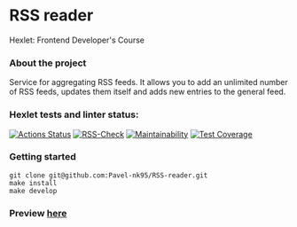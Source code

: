 # RSS reader

Hexlet: Frontend Developer's Course

### About the project

Service for aggregating RSS feeds. 
It allows you to add an unlimited number of RSS feeds, updates them itself and adds new entries to the general feed.

### Hexlet tests and linter status:
[![Actions Status](https://github.com/Pavel-nk95/frontend-project-lvl3/workflows/hexlet-check/badge.svg)](https://github.com/Pavel-nk95/frontend-project-lvl3/actions)
[![RSS-Check](https://github.com/Pavel-nk95/frontend-project-lvl3/actions/workflows/rss-check.yml/badge.svg?branch=main)](https://github.com/Pavel-nk95/frontend-project-lvl3/actions/workflows/rss-check.yml)
[![Maintainability](https://api.codeclimate.com/v1/badges/4c2e70b6d389589875d7/maintainability)](https://codeclimate.com/github/Pavel-nk95/frontend-project-lvl3/maintainability)
[![Test Coverage](https://api.codeclimate.com/v1/badges/4c2e70b6d389589875d7/test_coverage)](https://codeclimate.com/github/Pavel-nk95/frontend-project-lvl3/test_coverage)

### Getting started

```
git clone git@github.com:Pavel-nk95/RSS-reader.git
make install
make develop
```

### Preview [here](https://rss-aggregator-delta.vercel.app/)
